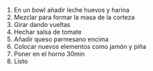 1. En un bowl añadir leche huevos y harina
2. Mezclar para formar la masa de la corteza
3. Girar dando vueltas
4. Hechar salsa de tomate
5. Añadir queso parmesano encima
6. Colocar nuevos elementos como jamón y piña
7. Poner en el horno 30min
8. Listo